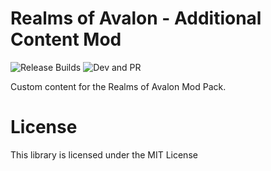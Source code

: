 # Realms of Avalon - Additional Content Mod
![Release Builds](https://github.com/pacas00/realms-of-avalon-mod-content/workflows/Release%20Builds/badge.svg?branch=main) ![Dev and PR](https://github.com/pacas00/realms-of-avalon-mod-content/workflows/Dev%20and%20PR/badge.svg?branch=dev)

Custom content for the Realms of Avalon Mod Pack.






License
=======

This library is licensed under the MIT License